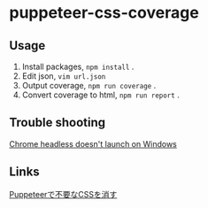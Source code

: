 # puppeteer-css-coverage

## Usage

1. Install packages, `npm install` .
1. Edit json, `vim url.json`
1. Output coverage, `npm run coverage` .
1. Convert coverage to html, `npm run report` .

## Trouble shooting

[Chrome headless doesn't launch on Windows](https://github.com/puppeteer/puppeteer/blob/main/docs/troubleshooting.md#chrome-headless-doesnt-launch-on-windows)

## Links

[Puppeteerで不要なCSSを消す](https://blog.cybozu.io/entry/2019/08/20/170000)
